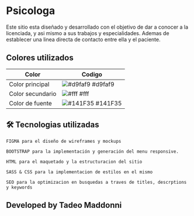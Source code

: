 
# Psicologa

Este sitio esta diseñado y desarrollado con el objetivo de dar a conocer a la licenciada, y asi mismo a sus trabajos y especialidades. Ademas de establecer una linea directa de contacto entre ella y el paciente.
## Colores utilizados

| Color             | Codigo                                                              |
| ----------------- | ------------------------------------------------------------------ |
| Color principal| ![#d9faf9](https://via.placeholder.com/10/d9faf9?text=+) #d9faf9|
| Color secundario | ![#fff](https://via.placeholder.com/10/fff?text=+) #fff|
| Color de fuente | ![#141F35](https://via.placeholder.com/10/141F35?text=+) #141F35 |


## 🛠 Tecnologias utilizadas
    FIGMA para el diseño de wireframes y mockups

    BOOTSTRAP para la implementación y generación del menu responsive.

    HTML para el maquetado y la estructuracion del sitio

    SASS & CSS para la implementacion de estilos en el mismo

    SEO para la optimizacion en busquedas a traves de titles, descrptions y keywords



## Developed by Tadeo Maddonni

